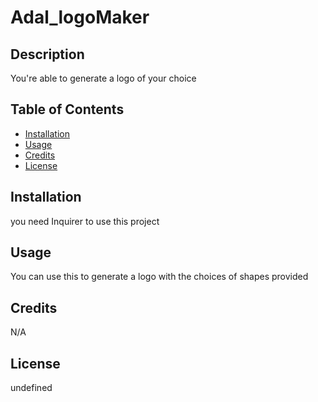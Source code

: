 # Adal_logoMaker

## Description

You're able to generate a logo of your choice

## Table of Contents
- [Installation](#installation)
- [Usage](#usage)
- [Credits](#credits)
- [License](#license)

## Installation

you need Inquirer to use this project

## Usage

You can use this to generate a logo with the choices of shapes provided

## Credits

N/A

## License

undefined

